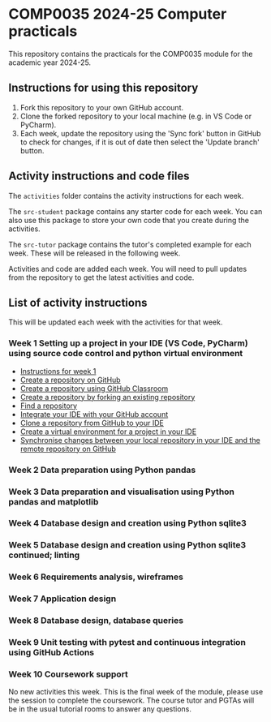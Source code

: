 # COMP0035 2024-25 Computer practicals

This repository contains the practicals for the COMP0035 module for the academic year 2024-25.

## Instructions for using this repository

1. Fork this repository to your own GitHub account.
2. Clone the forked repository to your local machine (e.g. in VS Code or PyCharm).
3. Each week, update the repository using the 'Sync fork' button in GitHub to check for changes, if it is out of date
   then select the 'Update branch' button.

## Activity instructions and code files

The `activities` folder contains the activity instructions for each week.

The `src-student` package contains any starter code for each week. You can also use this package to store your own code
that you create during the activities.

The `src-tutor` package contains the tutor's completed example for each week. These will be released in the following
week.

Activities and code are added each week. You will need to pull updates from the repository to get the latest
activities and code.

## List of activity instructions

This will be updated each week with the activities for that week.

### Week 1 Setting up a project in your IDE (VS Code, PyCharm) using source code control and python virtual environment

- [Instructions for week 1](activities/week1/1-0-instructions.md)
- [Create a repository on GitHub](activities/week1/1-1-create-repository-github.md)
- [Create a repository using GitHub Classroom](activities/week1/1-2-create-repository-github-classroom.md)
- [Create a repository by forking an existing repository](activities/week1/1-3-create-repository-fork.md)
- [Find a repository](activities/week1/1-4-find-repository.md)
- [Integrate your IDE with your GitHub account](activities/week1/1-5-integrate-IDE-github.md)
- [Clone a repository from GitHub to your IDE](activities/week1/1-6-clone-repository.md)
- [Create a virtual environment for a project in your IDE](activities/week1/1-7-create-virtual-environment.md)
- [Synchronise changes between your local repository in your IDE and the remote repository on GitHub](activities/week1/1-8-synch-changes.md)

### Week 2 Data preparation using Python pandas

### Week 3 Data preparation and visualisation using Python pandas and matplotlib

### Week 4 Database design and creation using Python sqlite3

### Week 5 Database design and creation using Python sqlite3 continued; linting

### Week 6 Requirements analysis, wireframes

### Week 7 Application design

### Week 8 Database design, database queries

### Week 9 Unit testing with pytest and continuous integration using GitHub Actions

### Week 10 Coursework support

No new activities this week. This is the final week of the module, please use the session to complete the coursework.
The course tutor and PGTAs will be in the usual tutorial rooms to answer any questions.